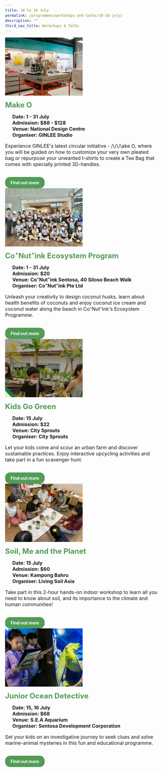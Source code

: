 ```yaml
---
title: 10 to 16 July
permalink: /programmes/workshops-and-talks/10-16-july/
description: ""
third_nav_title: Workshops & Talks
---
```

<style>
  .row_custom {
    gap: 1rem;
    flex-wrap: wrap;
  }

  .programmes__item {
    flex: 0 1 calc(33% - 0.5rem) !important;
    display: flex;
    flex-direction: column;
    justify-content: space-between;
  }

  .programmes__item__header > img {
    margin: 0;
    width: 255px;
    height: 191px;
    object-fit: cover;
    object-position: center;
  }

  .programmes__item__header > h2 {
    color: black;
    font-size: 1.5rem;
    line-height: 1.5rem;
    margin: 1rem 0 0.5rem;
    font-weight: bold;
    color: #509b55;
  }

  .programmes__item__detail > ul {
    display: flex;
    flex-direction: column;
    list-style-type: none;
    margin: 1rem 0;
  }

  .programmes__item__detail > ul > li {
    margin: 0;
    font-size: 1rem;
    line-height: 1.25;
  }

  .programmes__item__detail > ul > li:last-child {
    margin: 0;
  }

  .programmes__item__body > p {
    font-size: 1rem;
    line-height: 1.25;
  }

  .programmes__item__actions {
    display: flex;
    align-items: center;
    margin-top: 1rem;
    gap: 0.5rem;
  }

  .programmes__item__actions > a {
    border: 2px solid black;
    padding: 0.5rem 1rem;
    height: fit-content;
    border-radius: 1rem;
    background-color: transparent;
    cursor: pointer;
    font-weight: bold;
    text-decoration: none;
    margin-bottom: 0;
  }

  .programmes__item__actions > .button-primary {
    background-color: #529c57;
    border: 2px solid #529c57;
    color: white !important;
  }

  .programmes__item__actions > .button-secondary {
    border: 2px solid #43b453;
    color: #43b453 !important;
  }
</style>

<div class="row row_custom">
  <!-- _/\/\/\ake O -->
  <div class="programmes__item col is-one-third">
    <div class="programmes__item__wrapper">
      <div class="programmes__item__header">
        <img src="/images/Workshop%20&amp;%20Talks/ginlee.jpg">
        <h2>Make O</h2>
      </div>
      <div class="programmes__item__detail">
        <ul>
          <li>
            <strong>Date: 1 - 31 July</strong>
          </li>
          <li>
            <strong>
              Admission: $88 - $128
            </strong>
          </li>
          <li>
            <strong>Venue: National Design Centre</strong>
          </li>
          <li><strong>Organiser: GINLEE Studio</strong></li>
        </ul>
      </div>
      <div class="programmes__item__body">
        <p>
             Experience GINLEE's latest circular initiative - /\/\/\ake O, where you will be guided on how to customize your very own pleated bag or repurpose your unwanted t-shirts to create a Tee Bag that comes with specially printed 3D-handles.
        </p>
      </div>
    </div>
    <div class="programmes__item__actions">
      <a href="/make-o" class="button-primary">
        Find out more
      </a>
    </div>
  </div>
			  <!-- Co Nut Ink Ecosystem Program-->
		  <div class="programmes__item col is-one-third">
    <div class="programmes__item__wrapper">
      <div class="programmes__item__header">
        <img src="/images/Workshop%20&amp;%20Talks/co%20nut%20ink.jpg">
        <h2>Co⁺Nut⁺ink Ecosystem Program
</h2>
      </div>
      <div class="programmes__item__detail">
        <ul>
          <li>
            <strong>
              Date: 1 - 31 July</strong>
          </li>
 <li><strong>Admission: $20</strong></li>
          <li><strong>Venue: Co⁺Nut⁺ink Sentosa, 40 Siloso Beach Walk</strong></li>
          <li><strong>Organiser: Co⁺Nut⁺ink Pte Ltd</strong></li>
        </ul>
      </div>
      <div class="programmes__item__body">
        <p>Unleash your creativity to design coconut husks, learn about health benefits of coconuts and enjoy coconut ice cream and coconut water along the beach in Co⁺Nut⁺ink's Ecosystem Programme.
        </p>
      </div>
    </div>
    <div class="programmes__item__actions">
      <a href="/co-nut-ink-ecosystem-program/" class="button-primary">
        Find out more
      </a>
    </div>
  </div>
	  <!-- Kids Go Green -->
  <div class="programmes__item col is-one-third">
    <div class="programmes__item__wrapper">
      <div class="programmes__item__header">
        <img src="/images/Workshop%20&amp;%20Talks/cs_kkg_ln.png">
        <h2>Kids Go Green
</h2>
      </div>
      <div class="programmes__item__detail">
        <ul>
          <li><strong>Date: 15 July</strong></li>
          <li>
            <strong>Admission: $22 </strong>
          </li>
          <li>
            <strong>
              Venue: City Sprouts
            </strong>
          </li>
          <li><strong>Organiser: City Sprouts</strong></li>
        </ul>
      </div>
      <div class="programmes__item__body">
        <p>
      Let your kids come and scour an urban farm and discover sustainable practices. Enjoy interactive upcycling activities and take part in a fun scavenger hunt.
        </p>
      </div>
    </div>
    <div class="programmes__item__actions">
      <a href="/kids-go-green/" class="button-primary">
        Find out more
      </a>
    </div>
  </div>
	
<!-- Soil, Me and the Planet -->
  <div class="programmes__item col is-one-third">
    <div class="programmes__item__wrapper">
      <div class="programmes__item__header">
        <img src="/images/Workshop%20&amp;%20Talks/question%20114%20-%20img_5528.jpg">
        <h2>Soil, Me and the Planet</h2>
      </div>
      <div class="programmes__item__detail">
        <ul>
          <li>
            <strong>Date: 15 July</strong>
          </li>
          <li><strong>Admission: $60</strong></li>
          <li>
            <strong>Venue: Kampong Bahru</strong>
          </li>
          <li>
            <strong>Organiser: Living Soil Asia</strong>
          </li>
        </ul>
      </div>
      <div class="programmes__item__body">
        <p>
          Take part in this 2-hour hands-on indoor workshop to learn all you
          need to know about soil, and its importance to the climate and human
          communities!
        </p>
      </div>
    </div>
    <div class="programmes__item__actions">
      <a href="/soil-me-and-the-planet/" class="button-primary">
        Find out more
      </a>
    </div>
  </div>
	<!-- Junior Ocean Detective -->
<div class="programmes__item col is-one-third">
    <div class="programmes__item__wrapper">
      <div class="programmes__item__header">
        <img src="/images/Workshop%20&amp;%20Talks/sdc_jod.jpg">
        <h2>Junior Ocean Detective</h2>
      </div>
      <div class="programmes__item__detail">
        <ul>
          <li>
            <strong>Date: 15, 16 July</strong>
          </li>
          <li>
            <strong>
              Admission: $68
            </strong>
          </li>
          <li>
            <strong>Venue: S.E.A Aquarium</strong>
          </li>
          <li><strong>Organiser: Sentosa Development Corporation</strong></li>
        </ul>
      </div>
      <div class="programmes__item__body">
        <p>
          Set your kids on an investigative journey to seek clues and solve marine-animal mysteries in this fun and educational programme.
        </p>
      </div>
    </div>
    <div class="programmes__item__actions">
      <a href="/junior-ocean-detective/" class="button-primary">
        Find out more
      </a>
    </div>
  </div>
</div>